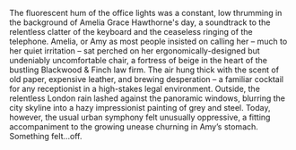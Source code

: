 The fluorescent hum of the office lights was a constant, low thrumming in the background of Amelia Grace Hawthorne's day, a soundtrack to the relentless clatter of the keyboard and the ceaseless ringing of the telephone.  Amelia, or Amy as most people insisted on calling her – much to her quiet irritation – sat perched on her ergonomically-designed but undeniably uncomfortable chair, a fortress of beige in the heart of the bustling Blackwood & Finch law firm.  The air hung thick with the scent of old paper, expensive leather, and brewing desperation – a familiar cocktail for any receptionist in a high-stakes legal environment.  Outside, the relentless London rain lashed against the panoramic windows, blurring the city skyline into a hazy impressionist painting of grey and steel.  Today, however, the usual urban symphony felt unusually oppressive, a fitting accompaniment to the growing unease churning in Amy’s stomach.  Something felt…off.
